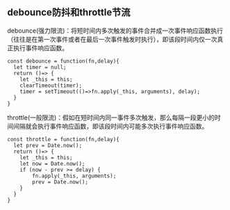 ## debounce防抖和throttle节流

debounce(强力限流)：将短时间内多次触发的事件合并成一次事件响应函数执行（往往是在第一次事件或者在最后一次事件触发时执行），即该段时间内仅一次真正执行事件响应函数。
```
const debounce = function(fn,delay){
  let timer = null;
  return ()=> {
    let _this = this;
    clearTimeout(timer);
    timer = setTimeout(()=>fn.apply(_this, arguments), delay);
  }
}
```

throttle(一般限流)：假如在短时间内同一事件多次触发，那么每隔一段更小的时间间隔就会执行事件响应函数，即该段时间内可能多次执行事件响应函数。
```
const throttle = function(fn,delay){
  let prev = Date.now();
  return ()=> {
    let _this = this;
    let now = Date.now();
    if (now - prev >= delay) {
        fn.apply(_this, arguments);
        prev = Date.now();
    }  
  }
}
```
